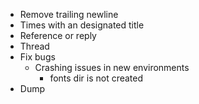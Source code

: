 - Remove trailing newline
- Times with an designated title
- Reference or reply
- Thread
- Fix bugs 
  - Crashing issues in new environments
    - fonts dir is not created
- Dump
